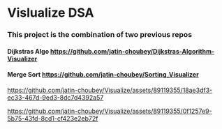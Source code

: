 # Vislualize DSA

### This project is the combination of two previous repos 
#### Dijkstras Algo https://github.com/jatin-choubey/Dijkstras-Algorithm-Visualizer
#### Merge Sort https://github.com/jatin-choubey/Sorting_Visualizer


https://github.com/jatin-choubey/Visualize/assets/89119355/18ae3df3-ec33-467d-9ed3-8dc7d4392a57

https://github.com/jatin-choubey/Visualize/assets/89119355/0f1257e9-5b75-43fd-8cd1-cf423e2eb72f
